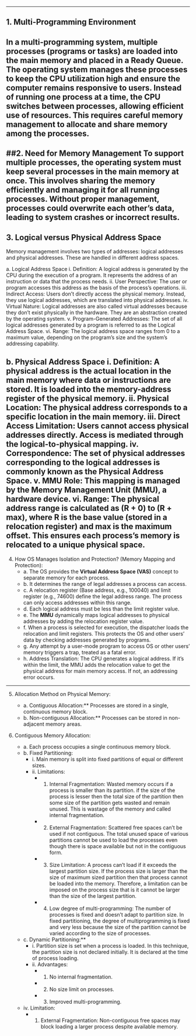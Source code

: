 
---
## 1. Multi-Programming Environment
   In a multi-programming system, multiple processes (programs or tasks) are loaded into the main memory and placed in a Ready Queue. 
   The operating system manages these processes to keep the CPU utilization high and ensure the computer remains responsive to users. 
   Instead of running one process at a time, the CPU switches between processes, allowing efficient use of resources. This requires 
   careful memory management to allocate and share memory among the processes.
---
##2. Need for Memory Management
   To support multiple processes, the operating system must keep several processes in the main memory at once. This involves sharing 
   the memory efficiently and managing it for all running processes. Without proper management, processes could overwrite each other’s 
   data, leading to system crashes or incorrect results.
---
## 3. Logical versus Physical Address Space
   Memory management involves two types of addresses: logical addresses and physical addresses. These are handled in different address spaces.

a. Logical Address Space
i. Definition: A logical address is generated by the CPU during the execution of a program. It represents the address of an instruction 
   or data that the process needs.
ii. User Perspective: The user or program accesses this address as the basis of the process’s operations.
iii. Indirect Access: Users don’t directly access the physical memory. Instead, they use logical addresses, which are translated into 
   physical addresses.
iv. Virtual Nature: Logical addresses are also called virtual addresses because they don’t exist physically in the hardware. 
   They are an abstraction created by the operating system.
v. Program-Generated Addresses: The set of all logical addresses generated by a program is referred to as the Logical Address Space.
vi. Range: The logical address space ranges from 0 to a maximum value, depending on the program’s size and the system’s addressing capability.

b. Physical Address Space
i. Definition: A physical address is the actual location in the main memory where data or instructions are stored. It is loaded into the 
   memory-address register of the physical memory.
ii. Physical Location: The physical address corresponds to a specific location in the main memory.
iii. Direct Access Limitation: Users cannot access physical addresses directly. Access is mediated through the logical-to-physical mapping.
iv. Correspondence: The set of physical addresses corresponding to the logical addresses is commonly known as the Physical Address Space.
v. MMU Role: This mapping is managed by the Memory Management Unit (MMU), a hardware device.
vi. Range: The physical address range is calculated as (R + 0) to (R + max), where R is the base value (stored in a relocation register) 
   and max is the maximum offset. This ensures each process’s memory is relocated to a unique physical space.
---
4. How OS Manages Isolation and Protection? (Memory Mapping and Protection):
   - a. The OS provides the **Virtual Address Space (VAS)** concept to separate memory for each process.
   - b. It determines the range of legal addresses a process can access.
   - c. A relocation register (Base address, e.g., 100040) and limit register (e.g., 74600) define the legal address range. 
        The process can only access addresses within this range.
   - d. Each logical address must be less than the limit register value.
   - e. The **MMU** dynamically maps logical addresses to physical addresses by adding the relocation register value.
   - f. When a process is selected for execution, the dispatcher loads the relocation and limit registers. This protects the OS and 
        other users’ data by checking addresses generated by programs.
   - g. Any attempt by a user-mode program to access OS or other users’ memory triggers a trap, treated as a fatal error.
   - h. Address Translation: The CPU generates a logical address. If it’s within the limit, the MMU adds the relocation value 
        to get the physical address for main memory access. If not, an addressing error occurs.
---
5. Allocation Method on Physical Memory:
   - a. Contiguous Allocation:** Processes are stored in a single, continuous memory block.
   - b. Non-contiguous Allocation:** Processes can be stored in non-adjacent memory areas.

6. Contiguous Memory Allocation:
   - a. Each process occupies a single continuous memory block.
   - b. Fixed Partitioning:
     - i. Main memory is split into fixed partitions of equal or different sizes.
     - ii. Limitations:
       - 1. Internal Fragmentation: Wasted memory occurs if a process is smaller than its partition.
            if the size of the process is lesser then the total size of the partition then some size of the partition gets wasted and remain unused. This is wastage of the memory and called internal fragmentation. 
       - 2. External Fragmentation: Scattered free spaces can’t be used if not contiguous.
             The total unused space of various partitions cannot be used to load the processes even though there is space available but not in the contiguous form. 
       - 3. Size Limitation: A process can’t load if it exceeds the largest partition size.
             If the process size is larger than the size of maximum sized partition then that process cannot be loaded into the memory. Therefore, a limitation can be imposed on the process size that is it cannot be larger than the size of the largest partition.
       - 4. Low degree of multi-programming: The number of processes is fixed and doesn’t adapt to partition size.
            In fixed partitioning, the degree of multiprogramming is fixed and very less because the size of the partition cannot be varied according to the size of processes. 
    - c. Dynamic Partitioning:**
      - i. Partition size is set when a process is loaded. In this technique, the partition size is not declared initially. It is declared at the time of process loading. 
      - ii. Advantages:
        - 1. No internal fragmentation.
        - 2. No size limit on processes.
        - 3. Improved multi-programming.
     - iv. Limitation:
       - 1. External Fragmentation: Non-contiguous free spaces may block loading a larger process despite available memory.



